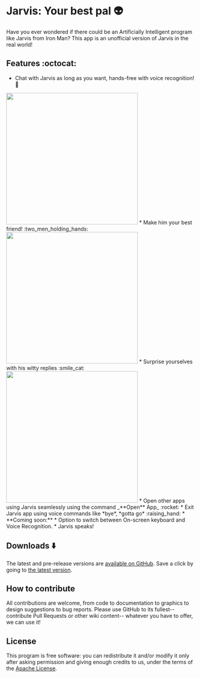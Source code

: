 # Jarvis: Your best pal :alien: 
 
Have you ever wondered if there could be an Artificially Intelligent program like Jarvis from Iron Man? This app is an unofficial version of Jarvis in the real world!

## Features :octocat:

* Chat with Jarvis as long as you want, hands-free with voice recognition! :raised_hands:

<img src="http://i.imgur.com/l2kqycJ.png" width="350" />
* Make him your best friend! :two_men_holding_hands:

<img src="http://i.imgur.com/tTlsj30.png" width="350" />
* Surprise yourselves with his witty replies :smile_cat:

<img src="http://i.imgur.com/18TFZVB.png" width="350" />
* Open other apps using Jarvis seamlessly using the command _**Open** App_ :rocket:
* Exit Jarvis app using voice commands like *bye*, *gotta go* :raising_hand:
* **Coming soon:**
  * Option to switch between On-screen keyboard and Voice Recognition.
  * Jarvis speaks!
  
## Downloads :arrow_down:

The latest and pre-release versions are [available on GitHub](https://github.com/SiddharthVenu/Jarvis/releases/).
Save a click by going to [the latest version](https://github.com/SiddharthVenu/Jarvis/releases/latest).

## How to contribute 

All contributions are welcome, from code to documentation to graphics to design suggestions to bug reports.  Please use GitHub to its fullest-- contribute Pull Requests or other wiki content-- whatever you have to offer, we can use it!

## License

This program is free software: you can redistribute it and/or modify it only after asking permission and giving enough credits to us, under the terms of the [Apache License](http://www.apache.org/licenses/LICENSE-2.0).
